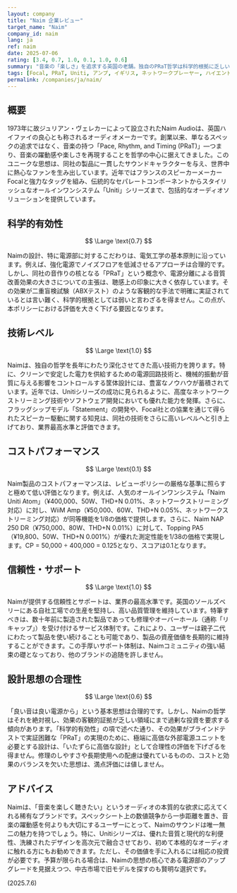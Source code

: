 ```yaml
---
layout: company
title: "Naim 企業レビュー"
target_name: "Naim"
company_id: naim
lang: ja
ref: naim
date: 2025-07-06
rating: [3.4, 0.7, 1.0, 0.1, 1.0, 0.6]
summary: "音楽の「楽しさ」を追求する英国の老舗。独自のPRaT哲学は科学的根拠に乏しいが、躍動感を重視したサウンドで熱狂的なファンを持つ。電源部へのこだわりと長期サポートは随一だが、高価格に見合う客観的価値を見出すのは難しい。"
tags: [Focal, PRaT, Uniti, アンプ, イギリス, ネットワークプレーヤー, ハイエンド]
permalink: /companies/ja/naim/
---
```

## 概要

1973年に故ジュリアン・ヴェレカーによって設立されたNaim Audioは、英国ハイファイの良心とも称されるオーディオメーカーです。創業以来、単なるスペックの追求ではなく、音楽の持つ「Pace, Rhythm, and Timing (PRaT)」―つまり、音楽の躍動感や楽しさを再現することを哲学の中心に据えてきました。このユニークな思想は、同社の製品に一貫したサウンドキャラクターを与え、世界中に熱心なファンを生み出しています。近年ではフランスのスピーカーメーカーFocalと強力なタッグを組み、伝統的なセパレートコンポーネントからスタイリッシュなオールインワンシステム「Uniti」シリーズまで、包括的なオーディオソリューションを提供しています。

## 科学的有効性

$$ \Large \text{0.7} $$

Naimの設計、特に電源部に対するこだわりは、電気工学の基本原則に沿っています。例えば、強化電源でノイズフロアを低減させるアプローチは合理的です。しかし、同社の音作りの核となる「PRaT」という概念や、電源分離による音質改善効果の大きさについての主張は、聴感上の印象に大きく依存しています。その効果が二重盲検試験（ABXテスト）のような客観的な手法で明確に実証されているとは言い難く、科学的根拠としては弱いと言わざるを得ません。この点が、本ポリシーにおける評価を大きく下げる要因となります。

## 技術レベル

$$ \Large \text{1.0} $$

Naimは、独自の哲学を長年にわたり深化させてきた高い技術力を誇ります。特に、クリーンで安定した電力を供給するための電源回路技術と、機械的振動が音質に与える影響をコントロールする筐体設計には、豊富なノウハウが蓄積されています。近年では、Unitiシリーズの成功に見られるように、高度なネットワークストリーミング技術やソフトウェア開発においても優れた能力を発揮。さらに、フラッグシップモデル「Statement」の開発や、Focal社との協業を通じて得られたスピーカー駆動に関する知見は、同社の技術をさらに高いレベルへと引き上げており、業界最高水準と評価できます。

## コストパフォーマンス

$$ \Large \text{0.1} $$

Naim製品のコストパフォーマンスは、レビューポリシーの厳格な基準に照らすと極めて低い評価となります。例えば、人気のオールインワンシステム「Naim Uniti Atom」（¥400,000、50W、THD+N 0.01%、ネットワークストリーミング対応）に対し、WiiM Amp（¥50,000、60W、THD+N 0.05%、ネットワークストリーミング対応）が同等機能を1/8の価格で提供します。さらに、Naim NAP 250 DR（¥750,000、80W、THD+N 0.01%）に対して、Topping PA5（¥19,800、50W、THD+N 0.001%）が優れた測定性能を1/38の価格で実現します。CP = 50,000 ÷ 400,000 = 0.125となり、スコアは0.1となります。

## 信頼性・サポート

$$ \Large \text{1.0} $$

Naimが提供する信頼性とサポートは、業界の最高水準です。英国のソールズベリーにある自社工場での生産を堅持し、高い品質管理を維持しています。特筆すべきは、数十年前に製造された製品であっても修理やオーバーホール（通称「リキャップ」）を受け付けるサービス体制です。これにより、ユーザーは親子二代にわたって製品を使い続けることも可能であり、製品の資産価値を長期的に維持することができます。この手厚いサポート体制は、Naimコミュニティの強い結束の礎となっており、他のブランドの追随を許しません。

## 設計思想の合理性

$$ \Large \text{0.6} $$

「良い音は良い電源から」という基本思想は合理的です。しかし、Naimの哲学はそれを絶対視し、効果の客観的証拠が乏しい領域にまで過剰な投資を要求する傾向があります。「科学的有効性」の項で述べた通り、その効果がブラインドテストで実証困難な「PRaT」の実現のために、極端に高価な外部電源ユニットを必要とする設計は、「いたずらに高価な設計」として合理性の評価を下げざるを得ません。修理のしやすさや長期使用への配慮は優れているものの、コストと効果のバランスを欠いた思想は、満点評価には値しません。

## アドバイス

Naimは、「音楽を楽しく聴きたい」というオーディオの本質的な欲求に応えてくれる稀有なブランドです。スペックシート上の数値競争から一歩距離を置き、音楽の躍動感を何よりも大切にするユーザーにとって、Naimのサウンドは唯一無二の魅力を持つでしょう。特に、Unitiシリーズは、優れた音質と現代的な利便性、洗練されたデザインを高次元で融合させており、初めて本格的なオーディオに触れる方にもお勧めできます。ただし、その価値を手に入れるには相応の投資が必要です。予算が限られる場合は、Naimの思想の核心である電源部のアップグレードを見据えつつ、中古市場で旧モデルを探すのも賢明な選択です。

(2025.7.6)
